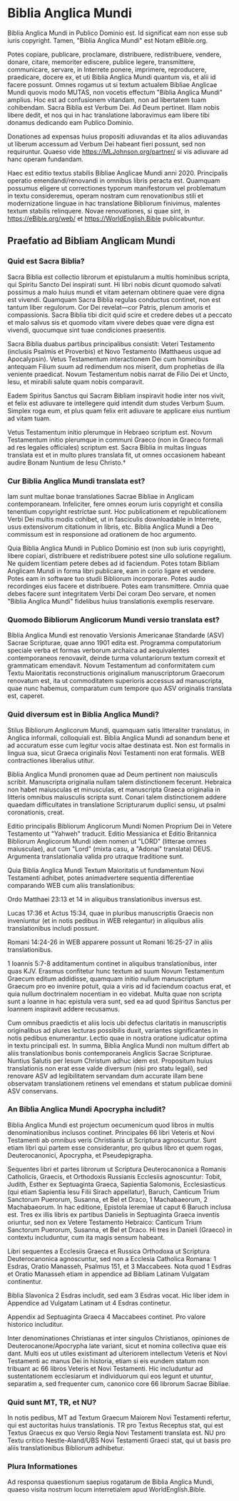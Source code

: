 # Biblia Anglica Mundi

Biblia Anglica Mundi in Publico Dominio est. Id significat eam non esse sub iuris copyright. Tamen, "Biblia Anglica Mundi" est Notam eBible.org.

Potes copiare, publicare, proclamare, distribuere, redistribuere, vendere, donare, citare, memoriter ediscere, publice legere, transmittere, communicare, servare, in Interrete ponere, imprimere, reproducere, praedicare, docere ex, et uti Biblia Anglica Mundi quantum vis, et alii id facere possunt. Omnes rogamus ut si textum actualem Bibliae Anglicae Mundi quovis modo MUTAS, non vocetis effectum "Biblia Anglica Mundi" amplius. Hoc est ad confusionem vitandam, non ad libertatem tuam cohibendam. Sacra Biblia est Verbum Dei. Ad Deum pertinet. Illam nobis libere dedit, et nos qui in hac translatione laboravimus eam libere tibi donamus dedicando eam Publico Dominio.

Donationes ad expensas huius propositi adiuvandas et ita alios adiuvandas ut liberum accessum ad Verbum Dei habeant fieri possunt, sed non requiruntur. Quaeso vide https://MLJohnson.org/partner/ si vis adiuvare ad hanc operam fundandam.

Haec est editio textus stabilis Bibliae Anglicae Mundi anni 2020. Principalis operatio emendandi/renovandi in omnibus libris peracta est. Quamquam possumus eligere ut correctiones typorum manifestorum vel problematum in textu consideremus, operam nostram cum renovationibus stili et modernizatione linguae in hac translatione Bibliorum finivimus, malentes textum stabilis relinquere. Novae renovationes, si quae sint, in https://eBible.org/web/ et https://WorldEnglish.Bible publicabuntur.

## Praefatio ad Bibliam Anglicam Mundi

### Quid est Sacra Biblia?

Sacra Biblia est collectio librorum et epistularum a multis hominibus scripta, qui Spiritu Sancto Dei inspirati sunt. Hi libri nobis dicunt quomodo salvati possimus a malo huius mundi et vitam aeternam obtinere quae vere digna est vivendi. Quamquam Sacra Biblia regulas conductus continet, non est tantum liber regulorum. Cor Dei revelat—cor Patris, plenum amoris et compassionis. Sacra Biblia tibi dicit quid scire et credere debes ut a peccato et malo salvus sis et quomodo vitam vivere debes quae vere digna est vivendi, quocumque sint tuae condiciones praesentis.

Sacra Biblia duabus partibus principalibus consistit: Veteri Testamento (inclusis Psalmis et Proverbis) et Novo Testamento (Matthaeus usque ad Apocalypsin). Vetus Testamentum interactionem Dei cum hominibus antequam Filium suum ad redimendum nos miserit, dum prophetias de illa veniente praedicat. Novum Testamentum nobis narrat de Filio Dei et Uncto, Iesu, et mirabili salute quam nobis comparavit.

Eadem Spiritus Sanctus qui Sacram Bibliam inspiravit hodie inter nos vivit, et felix est adiuvare te intellegere quid intendit dum studes Verbum Suum. Simplex roga eum, et plus quam felix erit adiuvare te applicare eius nuntium ad vitam tuam.

Vetus Testamentum initio plerumque in Hebraeo scriptum est. Novum Testamentum initio plerumque in communi Graeco (non in Graeco formali ad res legales officiales) scriptum est. Sacra Biblia in multas linguas translata est et in multo plures translata fit, ut omnes occasionem habeant audire Bonam Nuntium de Iesu Christo.†

### Cur Biblia Anglica Mundi translata est?

Iam sunt multae bonae translationes Sacrae Bibliae in Anglicam contemporaneam. Infeliciter, fere omnes eorum iuris copyright et consilia tenentium copyright restrictae sunt. Hoc publicationem et republicationem Verbi Dei multis modis cohibet, ut in fasciculis downloadable in Interrete, usus extensivorum citationum in libris, etc. Biblia Anglica Mundi a Deo commissum est in responsione ad orationem de hoc argumento.

Quia Biblia Anglica Mundi in Publico Dominio est (non sub iuris copyright), libere copiari, distribuere et redistribuere potest sine ullo solutione regalium. Ne quidem licentiam petere debes ad id faciendum. Potes totam Bibliam Anglicam Mundi in forma libri publicare, eam in corio ligare et vendere. Potes eam in software tuo studii Bibliorum incorporare. Potes audio recordinges eius facere et distribuere. Potes eam transmittere. Omnia quae debes facere sunt integritatem Verbi Dei coram Deo servare, et nomen "Biblia Anglica Mundi" fidelibus huius translationis exemplis reservare.

### Quomodo Bibliorum Anglicorum Mundi versio translata est?

Biblia Anglica Mundi est renovatio Versionis Americanae Standarde (ASV) Sacrae Scripturae, quae anno 1901 edita est. Programma computatorium speciale verba et formas verborum archaica ad aequivalentes contemporaneos renovavit, deinde turma voluntariorum textum correxit et grammaticam emendavit. Novum Testamentum ad conformitatem cum Textu Maioritatis reconstructionis originalium manuscriptorum Graecorum renovatum est, ita ut commoditatem superioris accessus ad manuscripta, quae nunc habemus, comparatum cum tempore quo ASV originalis translata est, caperet.

### Quid diversum est in Biblia Anglica Mundi?

Stilus Bibliorum Anglicorum Mundi, quamquam satis litteraliter translatus, in Anglica informali, colloquiali est. Biblia Anglica Mundi ad sonandum bene et ad accuratum esse cum legitur vocis altae destinata est. Non est formalis in lingua sua, sicut Graeca originalis Novi Testamenti non erat formalis. WEB contractiones liberalius utitur.

Biblia Anglica Mundi pronomen quae ad Deum pertinent non maiusculis scribit. Manuscripta originalia nullam talem distinctionem fecerunt. Hebraica non habet maiusculas et minusculas, et manuscripta Graeca originalia in litteris omnibus maiusculis scripta sunt. Conari talem distinctionem addere quaedam difficultates in translatione Scripturarum duplici sensu, ut psalmi coronationis, creat.

Editio principalis Bibliorum Anglicorum Mundi Nomen Proprium Dei in Vetere Testamento ut "Yahweh" traducit. Editio Messianica et Editio Britannica Bibliorum Anglicorum Mundi idem nomen ut "LORD" (litterae omnes maiusculae), aut cum "Lord" (mixta casu, a "Adonai" translata) DEUS. Argumenta translationalia valida pro utraque traditione sunt.

Quia Biblia Anglica Mundi Textum Maioritatis ut fundamentum Novi Testamenti adhibet, potes animadvertere sequentia differentiae comparando WEB cum aliis translationibus:

Ordo Matthaei 23:13 et 14 in aliquibus translationibus inversus est.

Lucas 17:36 et Actus 15:34, quae in pluribus manuscriptis Graecis non inveniuntur (et in notis pedibus in WEB relegantur) in aliquibus aliis translationibus includi possunt.

Romani 14:24-26 in WEB apparere possunt ut Romani 16:25-27 in aliis translationibus.

1 Ioannis 5:7-8 additamentum continet in aliquibus translationibus, inter quas KJV. Erasmus confitetur hunc textum ad suum Novum Testamentum Graecum editum addidisse, quamquam initio nullum manuscriptum Graecum pro eo invenire potuit, quia a viris ad id faciendum coactus erat, et quia nullum doctrinalem nocentiam in eo videbat. Multa quae non scripta sunt a Ioanne in hac epistula vera sunt, sed ea ad quod Spiritus Sanctus per Ioannem inspiravit addere recusamus.

Cum omnibus praedictis et aliis locis ubi defectus claritatis in manuscriptis originalibus ad plures lecturas possibilis duxit, variantes significantes in notis pedibus enumerantur. Lectio quae in nostra oratione iudicatur optima in textu principali est. In summa, Biblia Anglica Mundi non multum differt ab aliis translationibus bonis contemporaneis Anglicis Sacrae Scripturae. Nuntius Salutis per Iesum Christum adhuc idem est. Propositum huius translationis non erat esse valde diversum (nisi pro statu legali), sed renovare ASV ad legibilitatem servandam dum accurate illam bene observatam translationem retinens vel emendans et statum publicae dominii ASV conservans.

### An Biblia Anglica Mundi Apocrypha includit?

Biblia Anglica Mundi est projectum oecumenicum quod libros in multis denominationibus inclusos continet. Principales 66 libri Veteris et Novi Testamenti ab omnibus veris Christianis ut Scriptura agnoscuntur. Sunt etiam libri qui partem esse considerantur, pro quibus libro et quem rogas, Deuterocanonici, Apocrypha, et Pseudepigrapha.

Sequentes libri et partes librorum ut Scriptura Deuterocanonica a Romanis Catholicis, Graecis, et Orthodoxis Russianis Ecclesiis agnoscuntur: Tobit, Judith, Esther ex Septuaginta Graeca, Sapientia Salomonis, Ecclesiasticus (qui etiam Sapientia Iesu Filii Sirach appellatur), Baruch, Canticum Trium Sanctorum Puerorum, Susanna, et Bel et Draco, 1 Machabaeorum, 2 Machabaeorum. In hac editione, Epistola Ieremiae ut caput 6 Baruch inclusa est. Tres ex illis libris ex partibus Danielis in Septuaginta Graeca inventis oriuntur, sed non ex Vetere Testamento Hebraico: Canticum Trium Sanctorum Puerorum, Susanna, et Bel et Draco. Hi tres in Danieli (Graeco) in contextu includuntur, cum ita magis sensum habeant.

Libri sequentes a Ecclesiis Graeca et Russica Orthodoxa ut Scriptura Deuterocanonica agnoscuntur, sed non a Ecclesia Catholica Romana: 1 Esdras, Oratio Manasseh, Psalmus 151, et 3 Maccabees. Nota quod 1 Esdras et Oratio Manasseh etiam in appendice ad Bibliam Latinam Vulgatam continentur.

Biblia Slavonica 2 Esdras includit, sed eam 3 Esdras vocat. Hic liber idem in Appendice ad Vulgatam Latinam ut 4 Esdras continetur.

Appendix ad Septuaginta Graeca 4 Maccabees continet. Pro valore historico includitur.

Inter denominationes Christianas et inter singulos Christianos, opiniones de Deuterocanone/Apocrypha late variant, sicut et nomina collectiva quae eis dant. Multi eos ut utiles existimant ad ulteriorem intellectum Veteris et Novi Testamenti ac manus Dei in historia, etiam si eis eundem statum non tribuant ac 66 libros Veteris et Novi Testamenti. Hic includuntur ad sustentationem ecclesiarum et individuorum qui eos legunt et utuntur, separatim a, sed frequenter cum, canonico core 66 librorum Sacrae Bibliae.

### Quid sunt MT, TR, et NU?

In notis pedibus, MT ad Textum Graecum Maiorem Novi Testamenti refertur, qui est auctoritas huius translationis. TR pro Textus Receptus stat, qui est Textus Graecus ex quo Versio Regia Novi Testamenti translata est. NU pro Textu critico Nestle-Aland/UBS Novi Testamenti Graeci stat, qui ut basis pro aliis translationibus Bibliorum adhibetur.

### Plura Informationes

Ad responsa quaestionum saepius rogatarum de Biblia Anglica Mundi, quaeso visita nostrum locum interretialem apud WorldEnglish.Bible.
